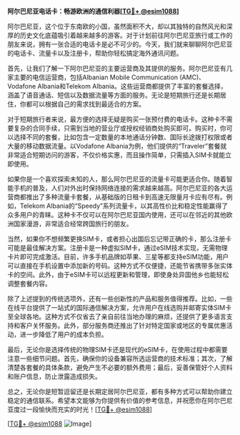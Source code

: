 **阿尔巴尼亚电话卡：畅游欧洲的通信利器[[TG💪+ @esim1088](https://t.me/s/esim1088)]**

阿尔巴尼亚，这个位于东南欧的小国，虽然面积不大，却以其独特的自然风光和深厚的历史文化底蕴吸引着越来越多的游客。对于计划前往阿尔巴尼亚旅行或工作的朋友来说，拥有一张合适的电话卡是必不可少的。今天，我们就来聊聊阿尔巴尼亚的电话卡、流量卡以及注册卡，帮助你轻松搞定海外通讯问题。

首先，让我们了解一下阿尔巴尼亚的主要运营商及其提供的服务。阿尔巴尼亚有几家主要的电信运营商，包括Albanian Mobile Communication (AMC)、Vodafone Albania和Telekom Albania。这些运营商都提供了丰富的套餐选择，涵盖了语音通话、短信以及数据流量等方面的服务。无论是短期旅行还是长期居住，你都可以根据自己的需求找到最适合的方案。

对于短期旅行者来说，最方便的选择无疑是购买一张预付费的电话卡。这种卡不需要复杂的合同手续，只需到当地的营业厅或授权经销商处购买即可。购买时，你可以选择不同的套餐，比如包含一定数量的本地通话分钟数、国际长途拨打权限或者大量的移动数据流量。以Vodafone Albania为例，他们提供的“Traveler”套餐就非常适合短期访问的游客，不仅价格实惠，而且操作简单，只需插入SIM卡就能立即使用。

如果你是一个喜欢探索未知的人，那么阿尔巴尼亚的流量卡可能更适合你。随着智能手机的普及，人们对外出时保持网络连接的需求越来越高。阿尔巴尼亚的各大运营商都推出了多种流量卡套餐，从基础版的日租卡到高速无限量月卡应有尽有。例如，Telekom Albania的“Speedy”系列流量卡，以其高性价比和稳定性能赢得了众多用户的青睐。这种卡不仅可以在阿尔巴尼亚国内使用，还可以在邻近的其他欧洲国家漫游，非常适合经常跨国旅行的朋友。

当然，如果你不想频繁更换SIM卡，或者担心出国后忘记带正确的卡，那么注册卡可能是最佳解决方案。注册卡是一种虚拟SIM卡，通过eSIM技术实现，无需物理卡片即可完成激活。目前，许多手机品牌如苹果、三星等都支持eSIM功能，用户可以直接在手机设置中添加新的号码。这种方式不仅便捷，还能节省携带多张实体卡的空间。此外，由于eSIM卡可以远程更新和管理，即使身处异国他乡也能轻松调整套餐内容。

除了上述提到的传统选项外，还有一些创新性的产品和服务值得推荐。比如，一些在线平台提供了一站式的国际通信解决方案，允许用户在线选购并邮寄实体SIM卡至全球各地。这种方式不仅省去了亲自前往当地办理的麻烦，还提供了更多语言支持和客户关怀服务。此外，部分服务商还推出了针对特定国家或地区的专属优惠活动，进一步降低了用户的成本负担。

最后，无论你是选择传统的物理SIM卡还是现代的eSIM卡，在使用过程中都需要注意一些细节问题。首先，确保你的设备兼容所选运营商的技术标准；其次，了解清楚各套餐的具体条款，避免产生不必要的额外费用；最后，妥善保管好个人资料和账户信息，防止泄露造成损失。

总之，无论你是短暂逗留还是长期定居阿尔巴尼亚，都有多种方式可以帮助你建立稳定的通信联系。希望本文能够为你提供有价值的参考信息，并祝愿你在阿尔巴尼亚度过一段愉快而充实的时光！[[TG💪+ @esim1088](https://t.me/s/esim1088)]

[[TG💪+ @esim1088](https://t.me/s/esim1088) ![Image](https://i.postimg.cc/4NQfJmqS/Snipaste-2025-05-13-00-14-12.png)]